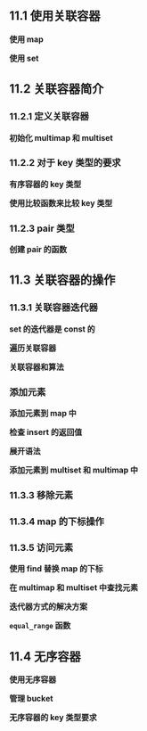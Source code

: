 ## 11.1 使用关联容器

**使用 map**

**使用 set**

## 11.2 关联容器简介

### 11.2.1 定义关联容器

**初始化 multimap 和 multiset**

### 11.2.2 对于 key 类型的要求

**有序容器的 key 类型**

**使用比较函数来比较 key 类型**

### 11.2.3 pair 类型

**创建 pair 的函数**

## 11.3 关联容器的操作

### 11.3.1 关联容器迭代器

**set 的迭代器是 const 的**

**遍历关联容器**

**关联容器和算法**

### 添加元素

**添加元素到 map 中**

**检查 insert 的返回值**

**展开语法**

**添加元素到 multiset 和 multimap 中**

### 11.3.3 移除元素

### 11.3.4 map 的下标操作

### 11.3.5 访问元素

**使用 find 替换 map 的下标**

**在 multimap 和 multiset 中查找元素**

**迭代器方式的解决方案**

**`equal_range` 函数**

## 11.4 无序容器

**使用无序容器**

**管理 bucket**

**无序容器的 key 类型要求**
